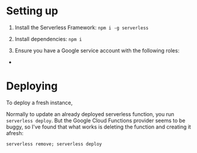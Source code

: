 
# Setting up
1. Install the Serverless Framework: `npm i -g serverless`

2. Install dependencies: `npm i`

3. Ensure you have a Google service account with the following roles:
  - 

# Deploying
To deploy a fresh instance, 


Normally to update an already deployed serverless function, you run `serverless deploy`. But the Google Cloud Functions provider seems to be buggy, so I've found that what works is deleting the function and creating it afresh:

```
serverless remove; serverless deploy
```